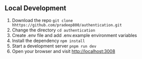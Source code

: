 ## Local Development

1. Download the repo `git clone hhttps://github.com/pradeep800/authentication.git`
2. Change the directory `cd authentication`
3. Create .env file and add .env.example environment variables
4. Install the dependency `npm install`
5. Start a development server `pnpm run dev`
6. Open your browser and visit [http://localhost:3008](http://localhost:3008)

